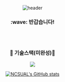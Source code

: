 <div align="center">
  
  ![header](https://capsule-render.vercel.app/api?type=Cylinder&color=FFFFFF&height=100&section=header&text=코딩하는%20샌즈&fontSize=50&fontColor=000000&fontAlignY=55&desc=%20&descAlignY=62&descAlign=62)

  <h3>:wave: 반갑습니다!</h3>
  <br/>
  <br/>
  <h3>🌱 기술스택(미완성)🌱</h3>
  
  <img src="https://img.shields.io/badge/Flutter-#02569B?style=flat-square&logo=Flutter&logoColor=white"/>
</div>
<div align="center">
  
  [![NCSUAL's GitHub stats](https://github-readme-stats.vercel.app/api?username=NCSUAL&include_all_commits=true&show_icons=true&theme=cobalt)](https://github.com/NCSUAL/github-readme-stats)
</div>
<!--
**NCSUAL/NCSUAL** is a ✨ _special_ ✨ repository because its `README.md` (this file) appears on your GitHub profile.

Here are some ideas to get you started:

- 🔭 I’m currently working on ...
- 🌱 I’m currently learning ...
- 👯 I’m looking to collaborate on ...
- 🤔 I’m looking for help with ...
- 💬 Ask me about ...
- 📫 How to reach me: ...
- 😄 Pronouns: ...
- ⚡ Fun fact: ...
-->
